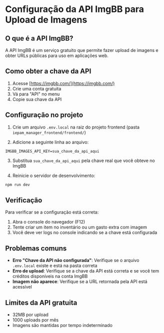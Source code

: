# Configuração da API ImgBB para Upload de Imagens

## O que é a API ImgBB?

A API ImgBB é um serviço gratuito que permite fazer upload de imagens e obter URLs públicas para uso em aplicações web.

## Como obter a chave da API

1. Acesse [https://imgbb.com/](https://imgbb.com/)
2. Crie uma conta gratuita
3. Vá para "API" no menu
4. Copie sua chave da API

## Configuração no projeto

1. Crie um arquivo `.env.local` na raiz do projeto frontend (pasta `iepam_manager_frontend/frontend/`)

2. Adicione a seguinte linha ao arquivo:
```
IMGBB_IMAGES_API_KEY=sua_chave_da_api_aqui
```

3. Substitua `sua_chave_da_api_aqui` pela chave real que você obteve no ImgBB

4. Reinicie o servidor de desenvolvimento:
```bash
npm run dev
```

## Verificação

Para verificar se a configuração está correta:

1. Abra o console do navegador (F12)
2. Tente criar um item no inventário ou um gasto extra com imagem
3. Você deve ver logs no console indicando se a chave está configurada

## Problemas comuns

- **Erro "Chave da API não configurada"**: Verifique se o arquivo `.env.local` existe e está na pasta correta
- **Erro de upload**: Verifique se a chave da API está correta e se você tem créditos disponíveis na conta ImgBB
- **Imagem não aparece**: Verifique se a URL retornada pela API está acessível

## Limites da API gratuita

- 32MB por upload
- 1000 uploads por mês
- Imagens são mantidas por tempo indeterminado 